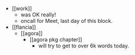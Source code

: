 - [[work]]
  - was OK really!
  - oncall for Meet, last day of this block.
- [[flancia]]
  - [[agora]]
    - [[agora pkg chapter]]
      - will try to get to over 6k words today.
